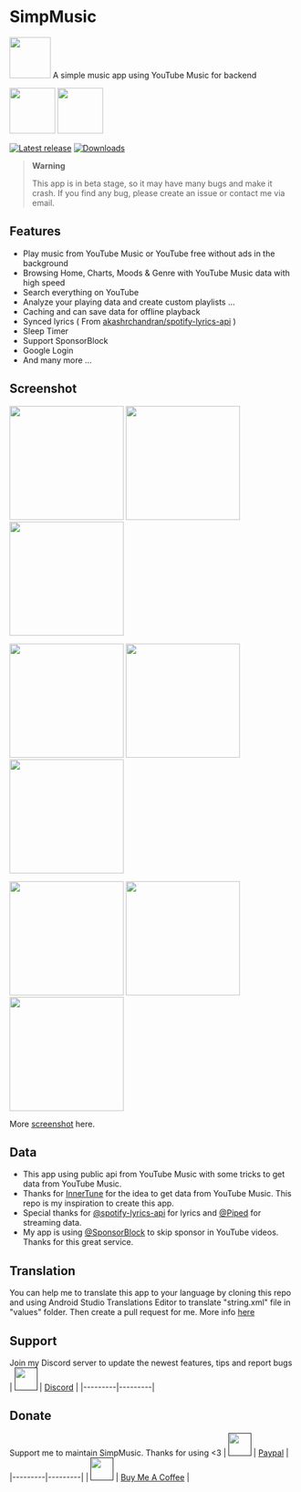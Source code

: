 # SimpMusic

<img src="https://raw.githubusercontent.com/maxrave-dev/SimpMusic/main/app/src/main/res/mipmap-xxxhdpi/ic_launcher_round.webp" height="72">
A simple music app using YouTube Music for backend

[<img src="https://gitlab.com/IzzyOnDroid/repo/-/raw/master/assets/IzzyOnDroid.png" height="80">](https://apt.izzysoft.de/packages/com.maxrave.simpmusic/)
[<img src="https://fdroid.gitlab.io/artwork/badge/get-it-on.png" height="80">](https://f-droid.org/en/packages/com.maxrave.simpmusic/)

[![Latest release](https://img.shields.io/github/v/release/maxrave-dev/SimpMusic)](https://github.com/maxrave-dev/SimpMusic/releases)
[![Downloads](https://img.shields.io/github/downloads/maxrave-dev/SimpMusic/total)](https://github.com/maxrave-dev/SimpMusic/releases)

> **Warning**
>
>This app is in beta stage, so it may have many bugs and make it crash. If you find any bug, please create an issue or contact me via email.

## Features
- Play music from YouTube Music or YouTube free without ads in the background
- Browsing Home, Charts, Moods & Genre with YouTube Music data with high speed
- Search everything on YouTube
- Analyze your playing data and create custom playlists ...
- Caching and can save data for offline playback
- Synced lyrics ( From [akashrchandran/spotify-lyrics-api](https://github.com/akashrchandran/spotify-lyrics-api) )
- Sleep Timer
- Support SponsorBlock
- Google Login
- And many more ...
## Screenshot
<p float="left">
  <img src="https://github.com/maxrave-dev/SimpMusic/blob/main/asset/screenshot/miniplayer_top.jpg" width="200" />
  <img src="https://github.com/maxrave-dev/SimpMusic/blob/main/asset/screenshot/miniplayer_bottom.jpg" width="200" />
  <img src="https://github.com/maxrave-dev/SimpMusic/blob/main/asset/screenshot/home.jpg" width="200" />
</p>
<p float="left">
  <img src="https://github.com/maxrave-dev/SimpMusic/blob/main/asset/screenshot/moodmoment.jpg" width="200" />
  <img src="https://github.com/maxrave-dev/SimpMusic/blob/main/asset/screenshot/chart.jpg" width="200" />
  <img src="https://github.com/maxrave-dev/SimpMusic/blob/main/asset/screenshot/artist_top.jpg" width="200" />
</p>
<p float="left">
  <img src="https://github.com/maxrave-dev/SimpMusic/blob/main/asset/screenshot/search.jpg" width="200" />
  <img src="https://github.com/maxrave-dev/SimpMusic/blob/main/asset/screenshot/search_suggest.jpg" width="200" />
  <img src="https://github.com/maxrave-dev/SimpMusic/blob/main/asset/screenshot/search_result.jpg" width="200" />
</p>

More [screenshot](https://photos.app.goo.gl/AbieoXG5ctDrpwzp7) here.

## Data
- This app using public api from YouTube Music with some tricks to get data from YouTube Music.
- Thanks for [InnerTune](https://github.com/z-huang/InnerTune/) for the idea to get data from YouTube Music. This repo is my inspiration to create this app.
- Special thanks for [@spotify-lyrics-api](https://github.com/akashrchandran/spotify-lyrics-api) for lyrics and [@Piped](https://github.com/TeamPiped/Piped) for streaming data.
- My app is using [@SponsorBlock](https://sponsor.ajay.app/) to skip sponsor in YouTube videos. Thanks for this great service.
## Translation
You can help me to translate this app to your language by cloning this repo and using Android Studio Translations Editor to translate "string.xml" file in "values" folder. Then create a pull request for me.
More info [here](https://developer.android.com/studio/write/translations-editor)
## Support
Join my Discord server to update the newest features, tips and report bugs
|   [<img src="https://upload.wikimedia.org/wikipedia/vi/7/72/Discord_logo.svg.png" height="40">]()         | [Discord](https://discord.gg/Rq5tWVM9Hg) |
|---------|---------|
## Donate
Support me to maintain SimpMusic. Thanks for using <3
|   [<img src="https://upload.wikimedia.org/wikipedia/commons/archive/b/b5/20230314142950%21PayPal.svg" height="40">]()         | [Paypal](https://paypal.me/maxraveofficial) |
|---------|---------|
|   [<img src="https://ucbcd975be5592f4047c73e2240d.previews.dropboxusercontent.com/p/thumb/AB9o8x62hcEshT5d7tJNtLQnWMCTUVcaVUagN-gpUhtPzK6fUmFjGbap39yjEUHl2XdTUR0-VyvB-gmpPLIodk_DuZrqI_cgJZJ7Xp7e9icqm2kkz-I_LR9eWsEX-fHi8eEm-oKXAgYsEljob-R_atzeXNWQRdHMJRXT4WObK4hICakqBP76drrO7qPX9yOl4BJnEey_RopvMIAr3vG17PLeKB5OPwPq16tCT4TE3cJeq_Sn9h-wNS0oYSFY9KcChWctBVwE9COnUbJz-DtVCjLNlyOA1f7m3TdYqQr0Qgysw8Xl3Asmh8PGiMPrCwVntpKD5IMs5UybLJtkzvw_dFe-/p.png" height="40">]()         | [Buy Me A Coffee](https://www.buymeacoffee.com/maxrave) |
